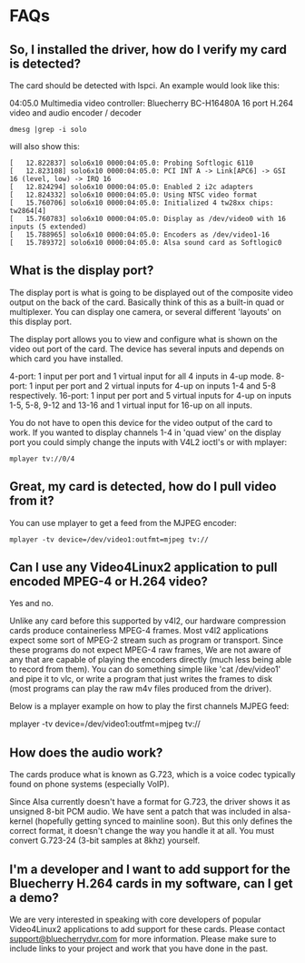 FAQs
====

So, I installed the driver, how do I verify my card is detected?
---------------------------------------------------------------
The card should be detected with lspci.  An example would look like this:

04:05.0 Multimedia video controller: Bluecherry BC-H16480A 16 port H.264 video and audio encoder / decoder

	dmesg |grep -i solo

will also show this:

	[   12.822837] solo6x10 0000:04:05.0: Probing Softlogic 6110
	[   12.823108] solo6x10 0000:04:05.0: PCI INT A -> Link[APC6] -> GSI 16 (level, low) -> IRQ 16
	[   12.824294] solo6x10 0000:04:05.0: Enabled 2 i2c adapters
	[   12.824332] solo6x10 0000:04:05.0: Using NTSC video format
	[   15.760706] solo6x10 0000:04:05.0: Initialized 4 tw28xx chips: tw2864[4]
	[   15.760783] solo6x10 0000:04:05.0: Display as /dev/video0 with 16 inputs (5 extended)
	[   15.788965] solo6x10 0000:04:05.0: Encoders as /dev/video1-16
	[   15.789372] solo6x10 0000:04:05.0: Alsa sound card as Softlogic0

What is the display port?
-------------------------
The display port is what is going to be displayed out of the composite video
output on the back of the card.  Basically think of this as a built-in quad or
multiplexer.  You can display one camera, or several different 'layouts' on this
display port.

The display port allows you to view and configure what is shown on the video out
port of the card. The device has several inputs and depends on which card you
have installed.

4-port:  1 input per port and 1 virtual input for all 4 inputs in 4-up mode.
8-port:  1 input per port and 2 virtual inputs for 4-up on inputs 1-4 and 5-8
	 respectively.
16-port: 1 input per port and 5 virtual inputs for 4-up	on inputs 1-5, 5-8,
	 9-12 and 13-16 and 1 virtual input for 16-up on all inputs.

You do not have to open this device for the video output of the card to work. If
you wanted to display channels 1-4 in 'quad view' on the display port you could
simply change the inputs with V4L2 ioctl's or with mplayer:

	mplayer tv://0/4

Great, my card is detected, how do I pull video from it?
--------------------------------------------------------
You can use mplayer to get a feed from the MJPEG encoder:

	mplayer -tv device=/dev/video1:outfmt=mjpeg tv://

Can I use any Video4Linux2 application to pull encoded MPEG-4 or H.264 video?
-----------------------------------------------------------------------------
Yes and no.

Unlike any card before this supported by v4l2, our hardware compression cards
produce containerless MPEG-4 frames.  Most v4l2 applications expect some sort of
MPEG-2 stream such as program or transport.  Since these programs do not expect
MPEG-4 raw frames, We are not aware of any that are capable of playing the
encoders directly (much less being able to record from them). You can do
something simple like 'cat /dev/video1' and pipe it to vlc, or write a program
that just writes the frames to disk (most programs can play the raw m4v files
produced from the driver).

Below is a mplayer example on how to play the first channels MJPEG feed:

mplayer -tv device=/dev/video1:outfmt=mjpeg tv://

How does the audio work?
------------------------
The cards produce what is known as G.723, which is a voice codec typically found
on phone systems (especially VoIP).

Since Alsa currently doesn't have a format for G.723, the driver shows it as
unsigned 8-bit PCM audio.  We have sent a patch that was included in alsa-kernel
(hopefully getting synced to mainline soon). But this only defines the correct
format, it doesn't change the way you handle it at all.  You must convert
G.723-24 (3-bit samples at 8khz) yourself.

I'm a developer and I want to add support for the Bluecherry H.264 cards in my software, can I get a demo?
----------------------------------------------------------------------------------------------------------
We are very interested in speaking with core developers of popular Video4Linux2
applications to add support for these cards.  Please contact
support@bluecherrydvr.com for more information.  Please make sure to include
links to your project and work that you have done in the past.
